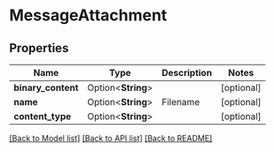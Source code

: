 # MessageAttachment

## Properties

Name | Type | Description | Notes
------------ | ------------- | ------------- | -------------
**binary_content** | Option<**String**> |  | [optional]
**name** | Option<**String**> | Filename | [optional]
**content_type** | Option<**String**> |  | [optional]

[[Back to Model list]](../README.md#documentation-for-models) [[Back to API list]](../README.md#documentation-for-api-endpoints) [[Back to README]](../README.md)


